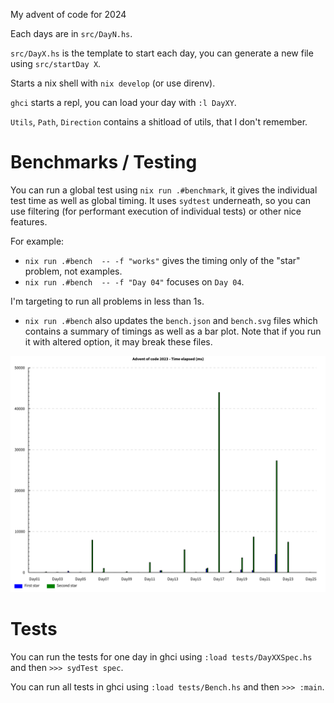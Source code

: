 My advent of code for 2024

Each days are in `src/DayN.hs`.

`src/DayX.hs` is the template to start each day, you can generate a new file using `src/startDay X`.

Starts a nix shell with `nix develop` (or use direnv).

`ghci` starts a repl, you can load your day with `:l DayXY`.

`Utils`, `Path`, `Direction` contains a shitload of utils, that I don't remember.

# Benchmarks / Testing

You can run a global test using `nix run .#benchmark`, it gives the individual
test time as well as global timing. It uses `sydtest` underneath, so you can
use filtering (for performant execution of individual tests) or other nice
features.

For example:

- `nix run .#bench  -- -f "works"` gives the timing only of the "star"
  problem, not examples.
- `nix run .#bench  -- -f "Day 04"` focuses on `Day 04`.

I'm targeting to run all problems in less than 1s.

- `nix run .#bench` also updates the `bench.json` and `bench.svg` files which
  contains a summary of timings as well as a bar plot. Note that if you run it
  with altered option, it may break these files.

![](bench.svg)

# Tests

You can run the tests for one day in ghci using `:load tests/DayXXSpec.hs` and then `>>> sydTest spec`.

You can run all tests in ghci using `:load tests/Bench.hs` and then `>>> :main`.
